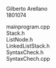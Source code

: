 Gilberto Arellano <br>
1801074 <br>

mainprogram.cpp <br>
Stack.h <br>
ListNode.h <br>
LinkedListStack.h <br>
SyntaxCheck.h <br>
SyntaxChech.cpp <br>
